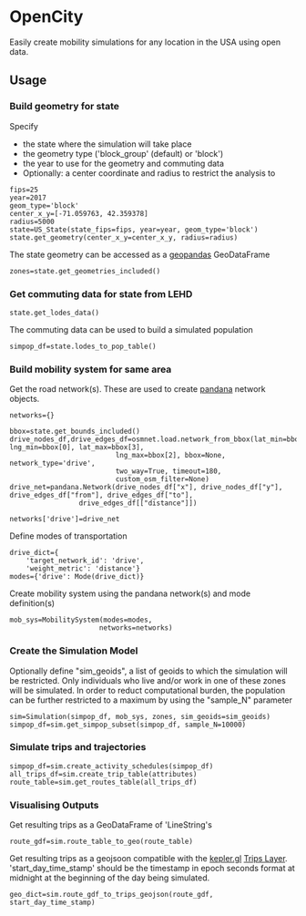 # OpenCity
Easily create mobility simulations for any location in the USA using open data. 

## Usage
### Build geometry for state
Specify
- the state where the simulation will take place 
- the geometry type ('block_group' (default) or 'block')
- the year to use for the geometry and commuting data
- Optionally: a center coordinate and radius  to restrict the analysis to

```
fips=25
year=2017
geom_type='block'
center_x_y=[-71.059763, 42.359378]
radius=5000
state=US_State(state_fips=fips, year=year, geom_type='block')
state.get_geometry(center_x_y=center_x_y, radius=radius)
```
The state geometry can be accessed as a [geopandas](https://geopandas.org/) GeoDataFrame
```
zones=state.get_geometries_included()
```

### Get commuting data for state from LEHD
```
state.get_lodes_data()
```
The commuting data can be used to build a simulated population
```
simpop_df=state.lodes_to_pop_table()
```

### Build mobility system for same area
Get the road network(s). These are used to create [pandana](https://github.com/UDST/pandana) network objects.
```
networks={}

bbox=state.get_bounds_included()
drive_nodes_df,drive_edges_df=osmnet.load.network_from_bbox(lat_min=bbox[1], lng_min=bbox[0], lat_max=bbox[3], 
                          lng_max=bbox[2], bbox=None, network_type='drive', 
                          two_way=True, timeout=180, 
                          custom_osm_filter=None)
drive_net=pandana.Network(drive_nodes_df["x"], drive_nodes_df["y"], drive_edges_df["from"], drive_edges_df["to"],
                 drive_edges_df[["distance"]])

networks['drive']=drive_net
 ```
Define modes of transportation
```
drive_dict={
    'target_network_id': 'drive',
    'weight_metric': 'distance'}
modes={'drive': Mode(drive_dict)}
```

Create mobility system using the pandana network(s) and mode definition(s)

```
mob_sys=MobilitySystem(modes=modes,
                      networks=networks)
```
### Create the Simulation Model
Optionally define "sim_geoids", a list of geoids to which the simulation will be restricted. Only individuals who live and/or work in one of these zones will be simulated. In order to reduct computational burden, the population can be further restricted to a maximum by using the "sample_N" parameter
```
sim=Simulation(simpop_df, mob_sys, zones, sim_geoids=sim_geoids)
simpop_df=sim.get_simpop_subset(simpop_df, sample_N=10000)
```

### Simulate trips and trajectories
```
simpop_df=sim.create_activity_schedules(simpop_df)
all_trips_df=sim.create_trip_table(attributes)
route_table=sim.get_routes_table(all_trips_df)
```

### Visualising Outputs
Get resulting trips as a GeoDataFrame of 'LineString's
```
route_gdf=sim.route_table_to_geo(route_table)
```
Get resulting trips as a geojsoon compatible with the [kepler.gl](https://kepler.gl/) [Trips Layer](https://deck.gl/docs/api-reference/geo-layers/trips-layer). 'start_day_time_stamp' should be the timestamp in epoch seconds format at midnight at the beginning of the day being simulated.

```
geo_dict=sim.route_gdf_to_trips_geojson(route_gdf, start_day_time_stamp)
```

